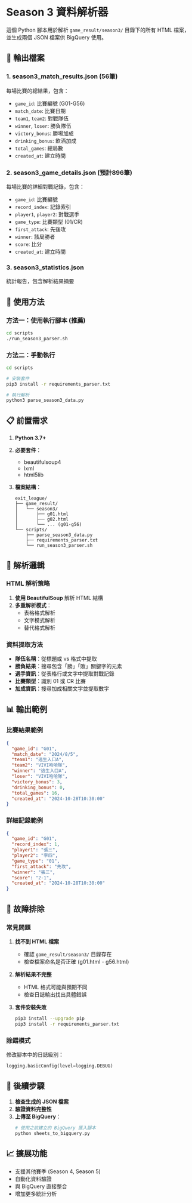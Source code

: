 # Season 3 資料解析器

這個 Python 腳本用於解析 `game_result/season3/` 目錄下的所有 HTML 檔案，並生成兩個 JSON 檔案供 BigQuery 使用。

## 📁 輸出檔案

### 1. season3_match_results.json (56筆)
每場比賽的總結果，包含：
- `game_id`: 比賽編號 (G01-G56)
- `match_date`: 比賽日期
- `team1`, `team2`: 對戰隊伍
- `winner`, `loser`: 勝負隊伍
- `victory_bonus`: 勝場加成
- `drinking_bonus`: 飲酒加成
- `total_games`: 總局數
- `created_at`: 建立時間

### 2. season3_game_details.json (預計896筆)
每場比賽的詳細對戰記錄，包含：
- `game_id`: 比賽編號
- `record_index`: 記錄索引
- `player1`, `player2`: 對戰選手
- `game_type`: 比賽類型 (01/CR)
- `first_attack`: 先後攻
- `winner`: 該局勝者
- `score`: 比分
- `created_at`: 建立時間

### 3. season3_statistics.json
統計報告，包含解析結果摘要

## 🚀 使用方法

### 方法一：使用執行腳本 (推薦)
```bash
cd scripts
./run_season3_parser.sh
```

### 方法二：手動執行
```bash
cd scripts

# 安裝套件
pip3 install -r requirements_parser.txt

# 執行解析
python3 parse_season3_data.py
```

## 📋 前置需求

1. **Python 3.7+**
2. **必要套件**：
   - beautifulsoup4
   - lxml
   - html5lib

3. **檔案結構**：
   ```
   exit_league/
   ├── game_result/
   │   └── season3/
   │       ├── g01.html
   │       ├── g02.html
   │       └── ... (g01-g56)
   └── scripts/
       ├── parse_season3_data.py
       ├── requirements_parser.txt
       └── run_season3_parser.sh
   ```

## 🔧 解析邏輯

### HTML 解析策略
1. **使用 BeautifulSoup** 解析 HTML 結構
2. **多重解析模式**：
   - 表格格式解析
   - 文字模式解析
   - 替代格式解析

### 資料提取方法
- **隊伍名稱**：從標題或 vs 格式中提取
- **勝負結果**：搜尋包含「勝」「敗」關鍵字的元素
- **選手資訊**：從表格行或文字中提取對戰記錄
- **比賽類型**：識別 01 或 CR 比賽
- **加成資訊**：搜尋加成相關文字並提取數字

## 📊 輸出範例

### 比賽結果範例
```json
{
  "game_id": "G01",
  "match_date": "2024/8/5",
  "team1": "逃生入口A",
  "team2": "VIVI哈哈隊",
  "winner": "逃生入口A",
  "loser": "VIVI哈哈隊",
  "victory_bonus": 3,
  "drinking_bonus": 0,
  "total_games": 16,
  "created_at": "2024-10-28T10:30:00"
}
```

### 詳細記錄範例
```json
{
  "game_id": "G01",
  "record_index": 1,
  "player1": "張三",
  "player2": "李四",
  "game_type": "01",
  "first_attack": "先攻",
  "winner": "張三",
  "score": "2-1",
  "created_at": "2024-10-28T10:30:00"
}
```

## 🐛 故障排除

### 常見問題

1. **找不到 HTML 檔案**
   - 確認 `game_result/season3/` 目錄存在
   - 檢查檔案命名是否正確 (g01.html - g56.html)

2. **解析結果不完整**
   - HTML 格式可能與預期不同
   - 檢查日誌輸出找出具體錯誤

3. **套件安裝失敗**
   ```bash
   pip3 install --upgrade pip
   pip3 install -r requirements_parser.txt
   ```

### 除錯模式
修改腳本中的日誌級別：
```python
logging.basicConfig(level=logging.DEBUG)
```

## 🔄 後續步驟

1. **檢查生成的 JSON 檔案**
2. **驗證資料完整性**
3. **上傳至 BigQuery**：
   ```bash
   # 使用之前建立的 BigQuery 匯入腳本
   python sheets_to_bigquery.py
   ```

## 📈 擴展功能

- 支援其他賽季 (Season 4, Season 5)
- 自動化資料驗證
- 與 BigQuery 直接整合
- 增加更多統計分析

